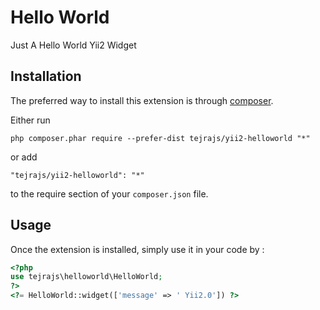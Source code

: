 Hello World
===========
Just A Hello World Yii2 Widget  

Installation
------------

The preferred way to install this extension is through [composer](http://getcomposer.org/download/).

Either run

```
php composer.phar require --prefer-dist tejrajs/yii2-helloworld "*"
```

or add

```
"tejrajs/yii2-helloworld": "*"
```

to the require section of your `composer.json` file.


Usage
-----

Once the extension is installed, simply use it in your code by  :

```php 
<?php
use tejrajs\helloworld\HelloWorld;
?>
<?= HelloWorld::widget(['message' => ' Yii2.0']) ?>
```